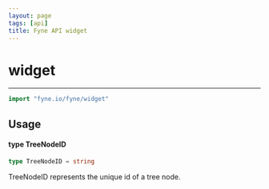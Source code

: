 ```yaml
---
layout: page
tags: [api]
title: Fyne API widget
---
```


# widget
---
```go
import "fyne.io/fyne/widget"
```

## Usage

#### type TreeNodeID

```go
type TreeNodeID = string
```

TreeNodeID represents the unique id of a tree node.
